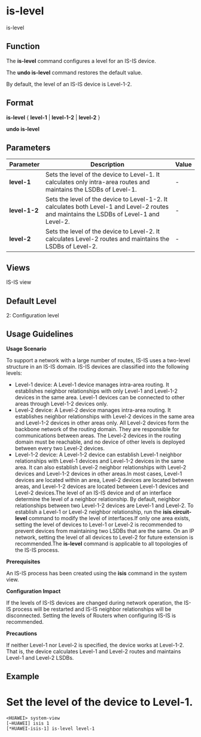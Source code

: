 is-level
========

is-level

Function
--------



The **is-level** command configures a level for an IS-IS device.

The **undo is-level** command restores the default value.



By default, the level of an IS-IS device is Level-1-2.


Format
------

**is-level** { **level-1** | **level-1-2** | **level-2** }

**undo is-level**


Parameters
----------

| Parameter | Description | Value |
| --- | --- | --- |
| **level-1** | Sets the level of the device to Level-1. It calculates only intra-area routes and maintains the LSDBs of Level-1. | - |
| **level-1-2** | Sets the level of the device to Level-1-2. It calculates both Level-1 and Level-2 routes and maintains the LSDBs of Level-1 and Level-2. | - |
| **level-2** | Sets the level of the device to Level-2. It calculates Level-2 routes and maintains the LSDBs of Level-2. | - |



Views
-----

IS-IS view


Default Level
-------------

2: Configuration level


Usage Guidelines
----------------

**Usage Scenario**

To support a network with a large number of routes, IS-IS uses a two-level structure in an IS-IS domain. IS-IS devices are classified into the following levels:

* Level-1 device: A Level-1 device manages intra-area routing. It establishes neighbor relationships with only Level-1 and Level-1-2 devices in the same area. Level-1 devices can be connected to other areas through Level-1-2 devices only.
* Level-2 device: A Level-2 device manages intra-area routing. It establishes neighbor relationships with Level-2 devices in the same area and Level-1-2 devices in other areas only. All Level-2 devices form the backbone network of the routing domain. They are responsible for communications between areas. The Level-2 devices in the routing domain must be reachable, and no device of other levels is deployed between every two Level-2 devices.
* Level-1-2 device: A Level-1-2 device can establish Level-1 neighbor relationships with Level-1 devices and Level-1-2 devices in the same area. It can also establish Level-2 neighbor relationships with Level-2 devices and Level-1-2 devices in other areas.In most cases, Level-1 devices are located within an area, Level-2 devices are located between areas, and Level-1-2 devices are located between Level-1 devices and Level-2 devices.The level of an IS-IS device and of an interface determine the level of a neighbor relationship. By default, neighbor relationships between two Level-1-2 devices are Level-1 and Level-2. To establish a Level-1 or Level-2 neighbor relationship, run the **isis circuit-level** command to modify the level of interfaces.If only one area exists, setting the level of devices to Level-1 or Level-2 is recommended to prevent devices from maintaining two LSDBs that are the same. On an IP network, setting the level of all devices to Level-2 for future extension is recommended.The **is-level** command is applicable to all topologies of the IS-IS process.

**Prerequisites**

An IS-IS process has been created using the **isis** command in the system view.

**Configuration Impact**

If the levels of IS-IS devices are changed during network operation, the IS-IS process will be restarted and IS-IS neighbor relationships will be disconnected. Setting the levels of Routers when configuring IS-IS is recommended.

**Precautions**

If neither Level-1 nor Level-2 is specified, the device works at Level-1-2. That is, the device calculates Level-1 and Level-2 routes and maintains Level-1 and Level-2 LSDBs.


Example
-------

# Set the level of the device to Level-1.
```
<HUAWEI> system-view
[~HUAWEI] isis 1
[*HUAWEI-isis-1] is-level level-1

```